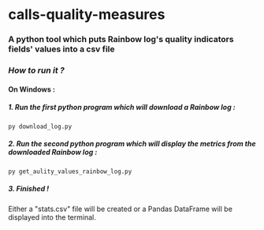 # calls-quality-measures

### A python tool which puts Rainbow log's quality indicators fields' values into a csv file

### *How to run it ?*

#### On Windows :

##### 1. Run the first python program which will download a Rainbow log :
```shell
py download_log.py
```

##### 2. Run the second python program which will display the metrics from the downloaded Rainbow log :
```shell
py get_aulity_values_rainbow_log.py
```

##### 3. Finished !
Either a "stats.csv" file will be created or a Pandas DataFrame will be displayed into the terminal.
